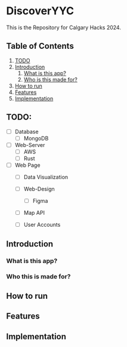 # DiscoverYYC

This is the Repository for Calgary Hacks 2024.

## Table of Contents

1. [TODO](#todo)
1. [Introduction](#introduction)
    1. [What is this app?](#what-is-this-app)
    2. [Who is this made for?](#who-is-this-made-for)
2. [How to run](#how-to-run)
3. [Features](#features)
4. [Implementation](#implementation)

## TODO:

- [ ] Database
    - [ ] MongoDB
- [ ] Web-Server
    - [ ] AWS
    - [ ] Rust
- [ ] Web Page
    - [ ] Data Visualization
    - [ ] Web-Design
        - [ ] Figma
    - [ ] Map API
    - [ ] User Accounts


## Introduction

### What is this app?

### Who this is made for?

## How to run

## Features


## Implementation


